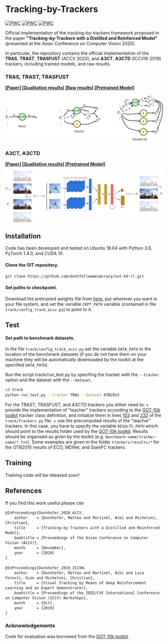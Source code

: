 # Tracking-by-Trackers
[![PWC](https://img.shields.io/endpoint.svg?url=https://paperswithcode.com/badge/a-distilled-model-for-tracking-and-tracker/visual-object-tracking-on-otb-2015)](https://paperswithcode.com/sota/visual-object-tracking-on-otb-2015?p=a-distilled-model-for-tracking-and-tracker)
[![PWC](https://img.shields.io/endpoint.svg?url=https://paperswithcode.com/badge/a-distilled-model-for-tracking-and-tracker/visual-object-tracking-on-uav123)](https://paperswithcode.com/sota/visual-object-tracking-on-uav123?p=a-distilled-model-for-tracking-and-tracker)
[![PWC](https://img.shields.io/endpoint.svg?url=https://paperswithcode.com/badge/a-distilled-model-for-tracking-and-tracker/visual-object-tracking-on-got-10k)](https://paperswithcode.com/sota/visual-object-tracking-on-got-10k?p=a-distilled-model-for-tracking-and-tracker)

Official implementation of the tracking-by-trackers framework proposed in the paper
**"Tracking-by-Trackers with a Distilled and Reinforced Model"** (presented at the Asian Conference on Computer Vision 2020).

In particular, the repository contains the official implementation of the **TRAS**, **TRAST**, **TRASFUST** (ACCV 2020), and **A3CT**, **A3CTD** (ICCVW 2019) trackers, including trained models, and raw results. 

### TRAS, TRAST, TRASFUST
**[[Paper]](https://openaccess.thecvf.com/content/ACCV2020/html/Dunnhofer_Tracking-by-Trackers_with_a_Distilled_and_Reinforced_Model_ACCV_2020_paper.html)  [[Qualitative results]](https://youtu.be/uKtQgPk3nCU) [[Raw results]](https://drive.google.com/drive/folders/1Ppj9VIQ6n0KavnaZ2E1S-pKFSrRjQGuW?usp=sharing) [[Pretrained Model]](https://drive.google.com/file/d/1-ijK1kIqpBlSFTbPYNA9Ddfkgn3qrgSI/view?usp=sharing)**
  
<img src="./accv2020.jpg" alt="drawing"/>


### A3CT, A3CTD
**[[Paper]](https://openaccess.thecvf.com/content_ICCVW_2019/html/VOT/Dunnhofer_Visual_Tracking_by_Means_of_Deep_Reinforcement_Learning_and_an_ICCVW_2019_paper.html)  [[Qualitative results]](https://youtu.be/jSGLafk4-G4)
  [[Pretrained Model]](https://drive.google.com/file/d/1UotexDsuXLwQAx7mTnCf-iEL2QD0Om8d/view?usp=sharing)**
     
<img src="./iccvw2019.png" alt="drawing" />



## Installation

Code has been developed and tested on Ubuntu 18.04 with Python 3.6, PyTorch 1.4.0, and CUDA 10.

#### Clone the GIT repository.  
```bash
git clone https://github.com/dontfollowmeimcrazy/vot-kd-rl.git
```

#### Set paths to checkpoint. 
Download the pretrained weights file from [here](https://drive.google.com/file/d/1-ijK1kIqpBlSFTbPYNA9Ddfkgn3qrgSI/view?usp=sharing), put wherever you want in your file system, and set the variable ```CKPT_PATH``` variable (contained in file ```track/config_track_accv.py```) to point to it.
   
## Test

#### Set path to benchmark datasets.  
In the file ```track/config_track_accv.py``` set the variable ```DATA_PATH``` to the location of the benchmark datasets (if you do not have them on your machine they will be automatically downloaded by the toolkit at the specified ```DATA_PATH```).

Run the script track/run_test.py by specifing the tracker with the ```--tracker``` option and the dataset with the ```--dataset```.
```bash
cd track
python run_test.py --tracker TRAS --dataset OTB2015  
```  

For the TRAST, TRASFUST, and A3CTD trackers you either need to:
	+ provide the implementation of "teacher" trackers according to the [GOT-10k toolkit](https://github.com/got-10k/toolkit) tracker class definition, and initialize them in lines [103](https://github.com/dontfollowmeimcrazy/vot-kd-rl/blob/1210631b0d1d5977cf8f0c872a47aff3041eef21/track/Trackers.py#L103) and [232](https://github.com/dontfollowmeimcrazy/vot-kd-rl/blob/1210631b0d1d5977cf8f0c872a47aff3041eef21/track/Trackers.py#L232) of the ```track/Trackers.py``` file.
	+ use the precomputed results of the "teacher" trackers. In this case, you have to specify the variable ```RESULTS_PATH``` which should point to the results folder used by the [GOT-10k toolkit](https://github.com/got-10k/toolkit). Results should be organised as given by the toolkit (e.g. ```benchmark-name/tracker-name/*.txt```). Some examples are given in the folder ```trackers/results/*``` for the OTB2015 results of ECO, MDNet, and SiamFC trackers.

## Training
Training code will be released soon!


## References
If you find this work useful please cite
```
@InProceedings{Dunnhofer_2020_ACCV,
	author    = {Dunnhofer, Matteo and Martinel, Niki and Micheloni, Christian},
	title     = {Tracking-by-Trackers with a Distilled and Reinforced Model},
	booktitle = {Proceedings of the Asian Conference on Computer Vision (ACCV)},
	month     = {November},
	year      = {2020}
}

@InProceedings{Dunnhofer_2019_ICCVW,
	author 	  = {Dunnhofer, Matteo and Martinel, Niki and Luca Foresti, Gian and Micheloni, Christian},
	title 	  = {Visual Tracking by Means of Deep Reinforcement Learning and an Expert Demonstrator},
	booktitle = {Proceedings of the IEEE/CVF International Conference on Computer Vision (ICCV) Workshops},
	month 	  = {Oct},
	year 	  = {2019}
}   
``` 

### Acknowledgements 

Code for evaluation was borrowed from the [GOT-10k toolkit](https://github.com/got-10k/toolkit).
